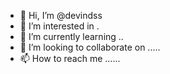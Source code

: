 - 👋 Hi, I’m @devindss 
- 👀 I’m interested in .
- 🌱 I’m currently learning ..
- 💞️ I’m looking to collaborate on .....
- 📫 How to reach me ......

<!---
devindss/devindss is a ✨ special ✨ repository because its `README.md` (this file) appears on your GitHub profile.
You can click the Preview link to take a look at your changes.
--->
